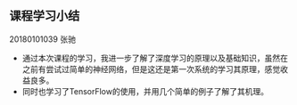 ##  课程学习小结

20180101039 张驰

- 通过本次课程的学习，我进一步了解了深度学习的原理以及基础知识，虽然在之前有尝试过简单的神经网络，但是这还是第一次系统的学习其原理，感觉收益良多。
- 同时也学习了TensorFlow的使用，并用几个简单的例子了解了其机理。